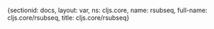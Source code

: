{sectionid: docs, layout: var, ns: cljs.core, name: rsubseq, full-name: cljs.core/rsubseq,
  title: cljs.core/rsubseq}
